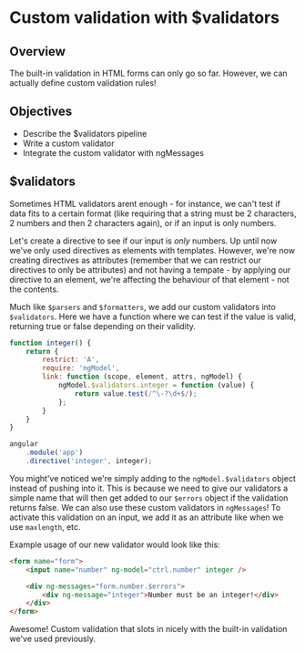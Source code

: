 # Custom validation with $validators

## Overview

The built-in validation in HTML forms can only go so far. However, we can actually define custom validation rules!

## Objectives

- Describe the $validators pipeline
- Write a custom validator
- Integrate the custom validator with ngMessages

## $validators

Sometimes HTML validators arent enough - for instance, we can't test if data fits to a certain format (like requiring that a string must be 2 characters, 2 numbers and then 2 characters again), or if an input is only numbers.

Let's create a directive to see if our input is *only* numbers. Up until now we've only used directives as elements with templates. However, we're now creating directives as attributes (remember that we can restrict our directives to only be attributes) and not having a tempate - by applying our directive to an element, we're affecting the behaviour of that element - not the contents.

Much like `$parsers` and `$formatters`, we add our custom validators into `$validators`. Here we have a function where we can test if the value is valid, returning true or false depending on their validity.

```js
function integer() {
	return {
		restrict: 'A',
		require: 'ngModel',
		link: function (scope, element, attrs, ngModel) {
			ngModel.$validators.integer = function (value) {
				return value.test(/^\-?\d+$/);
			};
		}
	}
}

angular
	.module('app')
	.directive('integer', integer);
```

You might've noticed we're simply adding to the `ngModel.$validators` object instead of pushing into it. This is because we need to give our validators a simple name that will then get added to our `$errors` object if the validation returns false. We can also use these custom validators in `ngMessages`! To activate this validation on an input, we add it as an attribute like when we use `maxlength`, etc.

Example usage of our new validator would look like this:

```html
<form name="form">
	<input name="number" ng-model="ctrl.number" integer />

	<div ng-messages="form.number.$errors">
		<div ng-message="integer">Number must be an integer!</div>
	</div>
</form>
```

Awesome! Custom validation that slots in nicely with the built-in validation we've used previously.
